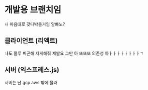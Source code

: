 # 개발용 브랜치임
내 마음대로 갖다박을거임 알빠노?

## 클라이언트  (리엑트) 
나도 몰루 피곤해 자게해줘 제발요 그만 아 또또또 의존성 아ㅏㅏㅏㅏㅏㅏㅏㅏㄱ

## 서버 (익스프레스.js) 
서버는 난 gcp aws 밖에 몰러 